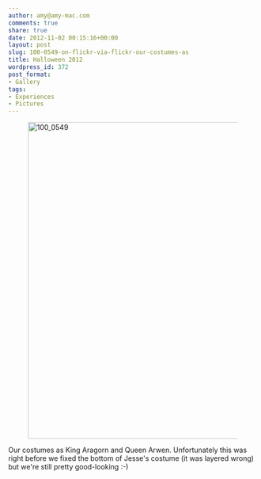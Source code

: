 ```yaml
---
author: amy@amy-mac.com
comments: true
share: true
date: 2012-11-02 00:15:16+00:00
layout: post
slug: 100-0549-on-flickr-via-flickr-our-costumes-as
title: Halloween 2012
wordpress_id: 372
post_format:
- Gallery
tags:
- Experiences
- Pictures
---
```


<figure class="text-center">
  <a href="http://www.flickr.com/photos/amy_sloan/8146231997/" title="100_0549 by AMsloan, on Flickr"><img src="http://farm9.staticflickr.com/8323/8146231997_087433a018_z.jpg" width="529" height="640" alt="100_0549"></a>
</figure>
Our costumes as King Aragorn and Queen Arwen. Unfortunately this was right before we fixed the bottom of Jesse's costume (it was layered wrong) but we're still pretty good-looking :-)
